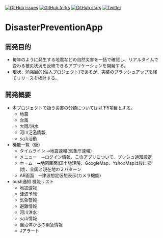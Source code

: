 [![GitHub issues](https://img.shields.io/github/issues/Markun1975/DisasterPreventionApp)](https://github.com/Markun1975/DisasterPreventionApp/issues)
[![GitHub forks](https://img.shields.io/github/forks/Markun1975/DisasterPreventionApp)](https://github.com/Markun1975/DisasterPreventionApp/network)
[![GitHub stars](https://img.shields.io/github/stars/Markun1975/DisasterPreventionApp)](https://github.com/Markun1975/DisasterPreventionApp/stargazers)
[![Twitter](https://img.shields.io/twitter/url?style=social)](https://twitter.com/intent/tweet?text=Wow:&url=https%3A%2F%2Fgithub.com%2FMarkun1975%2FDisasterPreventionApp)
# DisasterPreventionApp

## 開発目的
+ 毎年のように発生する地震などの自然災害を一括で確認し、リアルタイムで変わる被災状況を反映できるアプリケーションを開発する。
+ 現状、勉強目的(個人プロジェクト)であるが、実装のブラッシュアップを経てリリースを検討する。

## 開発概要
+ 本プロジェクトで扱う災害の分類については以下5項目とする。
  + 地震
  + 台風
  + 大雨/洪水
  + 河川氾濫情報
  + 火山活動
+ 機能一覧（仮）
  + タイムライン ➞地震速報(気象庁速報)
  + メニュー　➞ログイン情報、このアプリについて、プッシュ通知設定
  + ホーム　➞地図画面(国土地理院、GoogleMap、YahooMapは後に検討)、全国と現在地の２パターン
  + AR画面　➞津波想定仮想表示(カメラ機能)
+ push通知 機能リスト
  + 地震速報
  + 津波予想
  + 気象警報
  + 避難情報
  + 河川洪水
  + 火山情報
  + 自治体からの緊急情報
  + Jアラート

